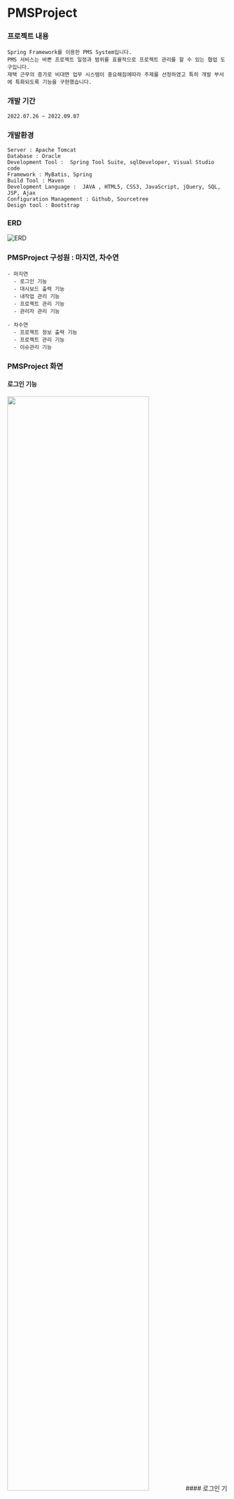#  PMSProject

### 프로젝트 내용
```
Spring Framework를 이용한 PMS System입니다. 
PMS 서비스는 바쁜 프로젝트 일정과 범위를 효율적으로 프로젝트 관리를 할 수 있는 협업 도구입니다. 
재택 근무의 증가로 비대면 업무 시스템이 중요해짐에따라 주제를 선정하였고 특히 개발 부서에 특화되도록 기능을 구현했습니다.
```

### 개발 기간
```
2022.07.26 ~ 2022.09.07
```

### 개발환경  
```
Server : Apache Tomcat 
Database : Oracle
Development Tool :  Spring Tool Suite, sqlDeveloper, Visual Studio code
Framework : MyBatis, Spring
Build Tool : Maven
Development Language :  JAVA , HTML5, CSS3, JavaScript, jQuery, SQL, JSP, Ajax
Configuration Management : Github, Sourcetree 
Design tool : Bootstrap
```

### ERD
![ERD](https://user-images.githubusercontent.com/97590398/184394968-7831821d-dd34-421f-93a8-266f6b821fa7.png)

###  PMSProject 구성원 : 마지연, 차수연
```
- 마지연 
  - 로그인 기능
  - 대시보드 출력 기능
  - 내작업 관리 기능
  - 프로젝트 관리 기능
  - 관리자 관리 기능 
  
- 차수연 
  - 프로젝트 정보 출력 기능
  - 프로젝트 관리 기능
  - 이슈관리 기능
```

###  PMSProject 화면
#### 로그인 기능
<img width="80%" src="https://user-images.githubusercontent.com/104612045/189080754-49884d5a-609a-4820-b18e-e75f196e0478.mp4"/>
#### 로그인 기능
<img width="80%" src="https://user-images.githubusercontent.com/104612045/189080754-49884d5a-609a-4820-b18e-e75f196e0478.mp4"/>

### TroublShooting
```
- 마지연 : 
로그인 기능은 session을 이용했지만 당시 출력의 용이성만을 고려해 너무 많은 값을 저장했습니다. 
프로젝트를 진행하면서 session의 사용 빈도가 높아짐에 따라 공부해 보니 쿠키에 허용되는 용량이 작으며 클라이언트가 많아질 때 문제가 발생하기 때문에 최소한의 정보를 저장해야 한다는 것을 알게 되었습니다. 
또 Controller에서 model에 객체를 담아 페이지에서 출력하도록 구현했는데 Bootstrap에서 지원하는 table에 관련된 기능들은 Ajax 방식을 활용했을 때 더 구현하기 쉬웠겠다는 아쉬움이 있었습니다.
비록 모든 페이지 부분에서 완벽하게 끝내지 못했지만 시간 내에 구현해야 하는 필수 기능들을 완성했으며 놓치고 있던 부분들에 대해 다시 공부하는 계기였습니다.
- 차수연 : 
첫번째 웹 프로젝트는 JSP&Servlet을 이용하였지만 이번 두번째 웹 프로젝트는 Spring Framework, Mybatis, Tiles을 사용하여 이전 프로젝트보다 코드가 훨씬 간편해지고 코드관리가 수월하다라는 것을 느꼈습니다.
```
